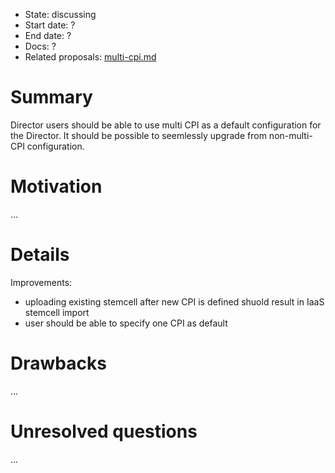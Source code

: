 - State: discussing
- Start date: ?
- End date: ?
- Docs: ?
- Related proposals: [multi-cpi.md](multi-cpi.md)

# Summary

Director users should be able to use multi CPI as a default configuration for the Director. It should be possible to seemlessly upgrade from non-multi-CPI configuration.

# Motivation

...

# Details

Improvements:

- uploading existing stemcell after new CPI is defined shuold result in IaaS stemcell import
- user should be able to specify one CPI as default

# Drawbacks

...

# Unresolved questions

...
